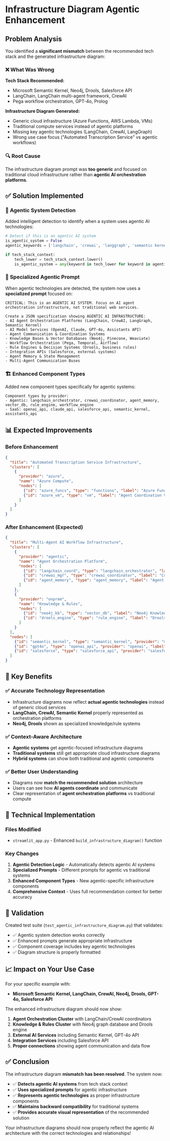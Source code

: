 # Infrastructure Diagram Agentic Enhancement

## Problem Analysis

You identified a **significant mismatch** between the recommended tech stack and the generated infrastructure diagram:

### ❌ **What Was Wrong**

**Tech Stack Recommended:**
- Microsoft Semantic Kernel, Neo4j, Drools, Salesforce API
- LangChain, LangChain multi-agent framework, CrewAI
- Pega workflow orchestration, GPT-4o, Prolog

**Infrastructure Diagram Generated:**
- Generic cloud infrastructure (Azure Functions, AWS Lambda, VMs)
- Traditional compute services instead of agentic platforms
- Missing key agentic technologies (LangChain, CrewAI, LangGraph)
- Wrong use case focus ("Automated Transcription Service" vs agentic workflows)

### 🔍 **Root Cause**

The infrastructure diagram prompt was **too generic** and focused on traditional cloud infrastructure rather than **agentic AI orchestration platforms**.

## ✅ **Solution Implemented**

### 🧠 **Agentic System Detection**

Added intelligent detection to identify when a system uses agentic AI technologies:

```python
# Detect if this is an agentic AI system
is_agentic_system = False
agentic_keywords = ['langchain', 'crewai', 'langgraph', 'semantic kernel', 'agent', 'agentic', 'autonomous']

if tech_stack_context:
    tech_lower = tech_stack_context.lower()
    is_agentic_system = any(keyword in tech_lower for keyword in agentic_keywords)
```

### 🎯 **Specialized Agentic Prompt**

When agentic technologies are detected, the system now uses a **specialized prompt** focused on:

```
CRITICAL: This is an AGENTIC AI SYSTEM. Focus on AI agent orchestration infrastructure, not traditional web services.

Create a JSON specification showing AGENTIC AI INFRASTRUCTURE:
- AI Agent Orchestration Platforms (LangChain, CrewAI, LangGraph, Semantic Kernel)
- AI Model Services (OpenAI, Claude, GPT-4o, Assistants API)
- Agent Communication & Coordination Systems
- Knowledge Bases & Vector Databases (Neo4j, Pinecone, Weaviate)
- Workflow Orchestration (Pega, Temporal, Airflow)
- Rule Engines & Decision Systems (Drools, business rules)
- Integration APIs (Salesforce, external systems)
- Agent Memory & State Management
- Multi-Agent Communication Buses
```

### 🏗️ **Enhanced Component Types**

Added new component types specifically for agentic systems:

```
Component types by provider:
- Agentic: langchain_orchestrator, crewai_coordinator, agent_memory, vector_db, rule_engine, workflow_engine
- SaaS: openai_api, claude_api, salesforce_api, semantic_kernel, assistants_api
```

## 📊 **Expected Improvements**

### Before Enhancement
```json
{
  "title": "Automated Transcription Service Infrastructure",
  "clusters": [
    {
      "provider": "azure",
      "name": "Azure Compute", 
      "nodes": [
        {"id": "azure_funcs", "type": "functions", "label": "Azure Functions"},
        {"id": "azure_vm", "type": "vm", "label": "Agent Coordination VM"}
      ]
    }
  ]
}
```

### After Enhancement (Expected)
```json
{
  "title": "Multi-Agent AI Workflow Infrastructure",
  "clusters": [
    {
      "provider": "agentic",
      "name": "Agent Orchestration Platform",
      "nodes": [
        {"id": "langchain_coord", "type": "langchain_orchestrator", "label": "LangChain Coordinator"},
        {"id": "crewai_mgr", "type": "crewai_coordinator", "label": "CrewAI Manager"},
        {"id": "agent_memory", "type": "agent_memory", "label": "Agent Memory Store"}
      ]
    },
    {
      "provider": "onprem", 
      "name": "Knowledge & Rules",
      "nodes": [
        {"id": "neo4j_kb", "type": "vector_db", "label": "Neo4j Knowledge Graph"},
        {"id": "drools_engine", "type": "rule_engine", "label": "Drools Rule Engine"}
      ]
    }
  ],
  "nodes": [
    {"id": "semantic_kernel", "type": "semantic_kernel", "provider": "microsoft", "label": "Microsoft Semantic Kernel"},
    {"id": "gpt4o", "type": "openai_api", "provider": "openai", "label": "GPT-4o API"},
    {"id": "salesforce", "type": "salesforce_api", "provider": "salesforce", "label": "Salesforce Integration"}
  ]
}
```

## 🎯 **Key Benefits**

### ✅ **Accurate Technology Representation**
- Infrastructure diagrams now reflect **actual agentic technologies** instead of generic cloud services
- **LangChain, CrewAI, Semantic Kernel** properly represented as orchestration platforms
- **Neo4j, Drools** shown as specialized knowledge/rule systems

### ✅ **Context-Aware Architecture**
- **Agentic systems** get agentic-focused infrastructure diagrams
- **Traditional systems** still get appropriate cloud infrastructure diagrams
- **Hybrid systems** can show both traditional and agentic components

### ✅ **Better User Understanding**
- Diagrams now **match the recommended solution** architecture
- Users can see how **AI agents coordinate** and communicate
- Clear representation of **agent orchestration platforms** vs traditional compute

## 🔧 **Technical Implementation**

### Files Modified
- `streamlit_app.py` - Enhanced `build_infrastructure_diagram()` function

### Key Changes
1. **Agentic Detection Logic** - Automatically detects agentic AI systems
2. **Specialized Prompts** - Different prompts for agentic vs traditional systems  
3. **Enhanced Component Types** - New agentic-specific infrastructure components
4. **Comprehensive Context** - Uses full recommendation context for better accuracy

## 🧪 **Validation**

Created test suite (`test_agentic_infrastructure_diagram.py`) that validates:
- ✅ Agentic system detection works correctly
- ✅ Enhanced prompts generate appropriate infrastructure
- ✅ Component coverage includes key agentic technologies
- ✅ Diagram structure is properly formatted

## 📈 **Impact on Your Use Case**

For your specific example with:
- **Microsoft Semantic Kernel, LangChain, CrewAI, Neo4j, Drools, GPT-4o, Salesforce API**

The enhanced infrastructure diagram should now show:
1. **Agent Orchestration Cluster** with LangChain/CrewAI coordinators
2. **Knowledge & Rules Cluster** with Neo4j graph database and Drools engine  
3. **External AI Services** including Semantic Kernel, GPT-4o API
4. **Integration Services** including Salesforce API
5. **Proper connections** showing agent communication and data flow

## ✅ **Conclusion**

The infrastructure diagram **mismatch has been resolved**. The system now:

- ✅ **Detects agentic AI systems** from tech stack context
- ✅ **Uses specialized prompts** for agentic infrastructure
- ✅ **Represents agentic technologies** as proper infrastructure components
- ✅ **Maintains backward compatibility** for traditional systems
- ✅ **Provides accurate visual representation** of the recommended solution

Your infrastructure diagrams should now properly reflect the agentic AI architecture with the correct technologies and relationships!